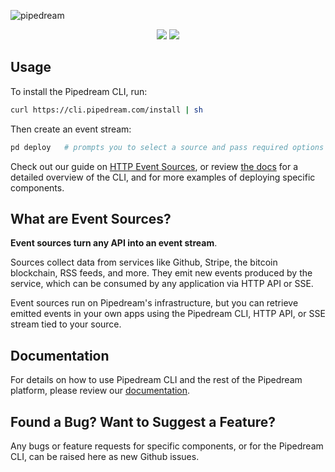![pipedream](https://i.ibb.co/hB42XLK/github2.png)

<p align="center">
  <img src="https://img.shields.io/badge/-Join%20us%20on%20Slack-green?logo=slack&logoColor=34d28B&labelColor=150d11&color=34d28B&logoWidth=18&link=https%3A%2F%2Fpipedream.com%2Fcommunity&link=https%3A%2F%2Fpipedream.com%2Fcommunity)](https://pipedream.com/community">
  <img src="https://img.shields.io/twitter/follow/pipedream?label=Follow%20%40pipedream&style=social">
</p>

## Usage

To install the Pipedream CLI, run:

```bash
curl https://cli.pipedream.com/install | sh
```

Then create an event stream:

```bash
pd deploy   # prompts you to select a source and pass required options
```

Check out our guide on [HTTP Event Sources](/apps/http/), or review [the docs](https://docs.pipedream.com) for a detailed overview of the CLI, and for more examples of deploying specific components.

## What are Event Sources?

**Event sources turn any API into an event stream**.

Sources collect data from services like Github, Stripe, the bitcoin blockchain, RSS feeds, and more. They emit new events produced by the service, which can be consumed by any application via HTTP API or SSE.

Event sources run on Pipedream's infrastructure, but you can retrieve emitted events in your own apps using the Pipedream CLI, HTTP API, or SSE stream tied to your source.

## Documentation

For details on how to use Pipedream CLI and the rest of the Pipedream platform, please review our [documentation](https://docs.pipedream.com).

## Found a Bug? Want to Suggest a Feature?

Any bugs or feature requests for specific components, or for the Pipedream CLI, can be raised here as new Github issues.
